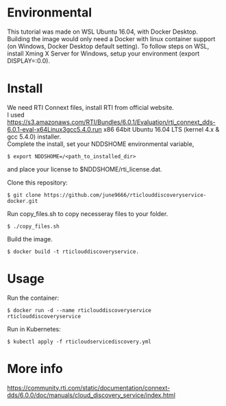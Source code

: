 # Environmental

This tutorial was made on WSL Ubuntu 16.04, with Docker Desktop.  
Building the image would only need a Docker with linux container support (on Windows, Docker Desktop default setting). 
To follow steps on WSL, install Xming X Server for Windows, setup your environment (export DISPLAY=:0.0).

# Install
We need RTI Connext files, install RTI from official website.  
I used https://s3.amazonaws.com/RTI/Bundles/6.0.1/Evaluation/rti_connext_dds-6.0.1-eval-x64Linux3gcc5.4.0.run
  x86 64bit Ubuntu 16.04 LTS (kernel 4.x & gcc 5.4.0) installer.  
Complete the install, set your NDDSHOME environmental variable, 
```
$ export NDDSHOME=/<path_to_installed_dir>
```
and place your license to $NDDSHOME/rti_license.dat.  

Clone this repository:
```
$ git clone https://github.com/june9666/rticlouddiscoveryservice-docker.git
```
Run copy_files.sh to copy necesseray files to your folder. 
```
$ ./copy_files.sh
```
Build the image. 
```
$ docker build -t rticlouddiscoveryservice.
```

# Usage
Run the container:
```
$ docker run -d --name rticlouddiscoveryservice rticlouddiscoveryservice
```
Run in Kubernetes:
```
$ kubectl apply -f rticloudservicediscovery.yml
```

# More info

https://community.rti.com/static/documentation/connext-dds/6.0.0/doc/manuals/cloud_discovery_service/index.html





